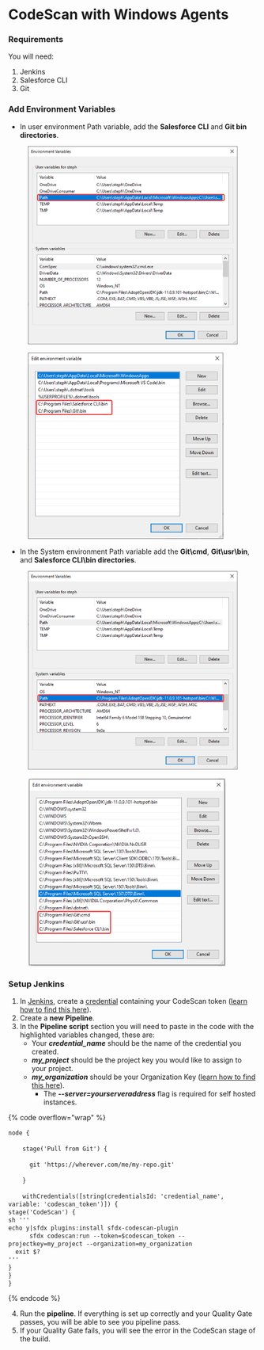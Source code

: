 # CodeScan with Windows Agents

### Requirements <a href="#requirements" id="requirements"></a>

You will need:

1. Jenkins
2. Salesforce CLI
3. Git

### Add Environment Variables <a href="#add-environment-variables" id="add-environment-variables"></a>

* In user environment Path variable, add the **Salesforce CLI** and **Git bin directories**.

<figure><img src="../../../../.gitbook/assets/image (527).png" alt="" width="450"><figcaption></figcaption></figure>

<figure><img src="../../../../.gitbook/assets/image (528).png" alt="" width="395"><figcaption></figcaption></figure>

* In the System environment Path variable add the **Git\cmd**, **Git\usr\bin**, and **Salesforce CLI\bin directories**.

<figure><img src="../../../../.gitbook/assets/image (529).png" alt="" width="450"><figcaption></figcaption></figure>

<figure><img src="../../../../.gitbook/assets/image (530).png" alt="" width="400"><figcaption></figcaption></figure>

### Setup Jenkins <a href="#setup-jenkins" id="setup-jenkins"></a>

1. In [Jenkins](https://knowledgebase.autorabit.com/product-guides/codescan/codescan-integration/jenkins), create a [credential](https://docs.cloudbees.com/docs/cloudbees-ci/latest/cloud-secure-guide/injecting-secrets) containing your CodeScan token ([learn how to find this here](https://knowledgebase.autorabit.com/codescan/docs/generate-a-security-token)).
2. Create a **new Pipeline**.
3. In the **Pipeline script** section you will need to paste in the code with the highlighted variables changed, these are:
   * Your _**credential\_name**_ should be the name of the credential you created.
   * _**my\_project**_ should be the project key you would like to assign to your project.
   * _**my\_organization**_ should be your Organization Key ([learn how to find this here](https://knowledgebase.autorabit.com/codescan/docs/finding-your-organization-keys)).
     * The _**--server=yourserveraddress**_ flag is required for self hosted instances.

{% code overflow="wrap" %}
```
node {

    stage('Pull from Git') {

      git 'https://wherever.com/me/my-repo.git'

    }

    withCredentials([string(credentialsId: 'credential_name', variable: 'codescan_token')]) {
stage('CodeScan') {
sh '''
echo y|sfdx plugins:install sfdx-codescan-plugin
      sfdx codescan:run --token=$codescan_token --projectkey=my_project --organization=my_organization
  exit $?
'''       
}
}
}
```
{% endcode %}

4. Run the **pipeline**. If everything is set up correctly and your Quality Gate passes, you will be able to see you pipeline pass.
5. If your Quality Gate fails, you will see the error in the CodeScan stage of the build.
